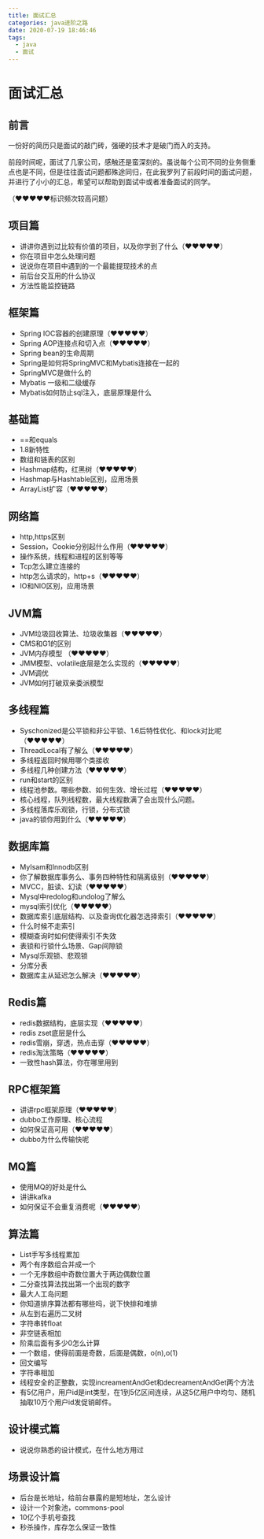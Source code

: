 ```yaml
---
title: 面试汇总
categories: java进阶之路
date: 2020-07-19 18:46:46
tags:
  - java 
  - 面试
---
```


# 面试汇总

## 前言

一份好的简历只是面试的敲门砖，强硬的技术才是破门而入的支持。

前段时间呢，面试了几家公司，感触还是蛮深刻的。虽说每个公司不同的业务侧重点也是不同，但是往往面试问题都殊途同归，在此我罗列了前段时间的面试问题，并进行了小小的汇总，希望可以帮助到面试中或者准备面试的同学。

（♥♥♥♥&hearts;标识频次较高问题）

## 项目篇

- 讲讲你遇到过比较有价值的项目，以及你学到了什么（♥♥♥♥&hearts;）
- 你在项目中怎么处理问题
- 说说你在项目中遇到的一个最能提现技术的点
- 前后台交互用的什么协议
- 方法性能监控链路

## 框架篇

- Spring IOC容器的创建原理（♥♥♥♥&hearts;）
- Spring AOP连接点和切入点（♥♥♥♥&hearts;）
- Spring bean的生命周期
- Spring是如何将SpringMVC和Mybatis连接在一起的
- SpringMVC是做什么的
- Mybatis 一级和二级缓存
- Mybatis如何防止sql注入，底层原理是什么

## 基础篇

- ==和equals
- 1.8新特性
- 数组和链表的区别
- Hashmap结构，红黑树（♥♥♥♥&hearts;）
- Hashmap与Hashtable区别，应用场景
- ArrayList扩容（♥♥♥♥&hearts;）

## 网络篇

- http,https区别
- Session，Cookie分别起什么作用（♥♥♥♥&hearts;）
- 操作系统，线程和进程的区别等等
- Tcp怎么建立连接的
- http怎么请求的，http+s（♥♥♥♥&hearts;）
- IO和NIO区别，应用场景

## JVM篇

- JVM垃圾回收算法、垃圾收集器（♥♥♥♥&hearts;）
- CMS和G1的区别
- JVM内存模型 （♥♥♥♥&hearts;）
- JMM模型、volatile底层是怎么实现的（♥♥♥♥&hearts;）
- JVM调优
- JVM如何打破双亲委派模型

## 多线程篇

- Syschonized是公平锁和非公平锁、1.6后特性优化、和lock对比呢（♥♥♥♥&hearts;）
- ThreadLocal有了解么（♥♥♥♥&hearts;）
- 多线程返回时候用哪个类接收
- 多线程几种创建方法（♥♥♥♥&hearts;）
- run和start的区别
- 线程池参数。哪些参数、如何生效、增长过程（♥♥♥♥&hearts;）
- 核心线程，队列线程数，最大线程数满了会出现什么问题。
- 多线程落库乐观锁，行锁，分布式锁
- java的锁你用到什么（♥♥♥♥&hearts;）

## 数据库篇

- MyIsam和Innodb区别
- 你了解数据库事务么、事务四种特性和隔离级别（♥♥♥♥&hearts;）
- MVCC，脏读、幻读（♥♥♥♥&hearts;）
- Mysql中redolog和undolog了解么
- mysql索引优化（♥♥♥♥&hearts;）
- 数据库索引底层结构、以及查询优化器怎选择索引（♥♥♥♥&hearts;）
- 什么时候不走索引
- 模糊查询时如何使得索引不失效
- 表锁和行锁什么场景、Gap间隙锁
- Mysql乐观锁、悲观锁
- 分库分表
- 数据库主从延迟怎么解决（♥♥♥♥&hearts;）

## Redis篇

- redis数据结构，底层实现（♥♥♥♥&hearts;）
- redis zset底层是什么
- redis雪崩，穿透，热点击穿（♥♥♥♥&hearts;）
- redis淘汰策略（♥♥♥♥&hearts;）
- 一致性hash算法，你在哪里用到

## RPC框架篇

- 讲讲rpc框架原理（♥♥♥♥&hearts;）
- dubbo工作原理、核心流程
- 如何保证高可用（♥♥♥♥&hearts;）
- dubbo为什么传输快呢

## MQ篇

- 使用MQ的好处是什么
- 讲讲kafka
- 如何保证不会重复消费呢（♥♥♥♥&hearts;）

## 算法篇

- List<Integer>手写多线程累加
- 两个有序数组合并成一个
- 一个无序数组中奇数位置大于两边偶数位置
- 二分查找算法找出第一个出现的数字
- 最大人工岛问题
- 你知道排序算法都有哪些吗，说下快排和堆排
- 从左到右遍历二叉树
- 字符串转float
- 非空链表相加
- 阶乘后面有多少0怎么计算
- 一个数组，使得前面是奇数，后面是偶数，o(n),o(1)
- 回文编写
- 字符串相加
- 线程安全的正整数，实现increamentAndGet和decreamentAndGet两个方法
- 有5亿用户，用户id是int类型，在1到5亿区间连续，从这5亿用户中均匀、随机抽取10万个用户id发促销邮件。

## 设计模式篇

- 说说你熟悉的设计模式，在什么地方用过

## 场景设计篇

- 后台是长地址，给前台暴露的是短地址，怎么设计
- 设计一个对象池，commons-pool
- 10亿个手机号查找
- 秒杀操作，库存怎么保证一致性

